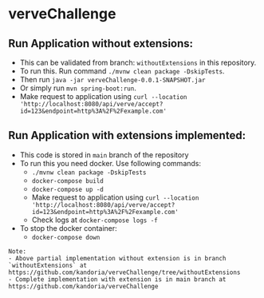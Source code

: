 # verveChallenge

## Run Application without extensions:
- This can be validated from branch: `withoutExtensions` in this repository.
- To run this. Run command `./mvnw clean package -DskipTests`.
- Then run `java -jar verveChallenge-0.0.1-SNAPSHOT.jar`
- Or simply run `mvn spring-boot:run`.
- Make request to application using `curl --location 'http://localhost:8080/api/verve/accept?id=123&endpoint=http%3A%2F%2Fexample.com'`


## Run Application with extensions implemented:
- This code is stored in `main` branch of the repository
- To run this you need docker. Use following commands:
  - `./mvnw clean package -DskipTests `
  - `docker-compose build`
  - `docker-compose up -d`
  - Make request to application using `curl --location 'http://localhost:8080/api/verve/accept?id=123&endpoint=http%3A%2F%2Fexample.com'`
  - Check logs at `docker-compose logs -f `
- To stop the docker container:
  - `docker-compose down`

```
Note: 
- Above partial implementation without extension is in branch `withoutExtensions` at
https://github.com/kandoria/verveChallenge/tree/withoutExtensions
- Complete implementation with extension is in main branch at 
https://github.com/kandoria/verveChallenge
```

